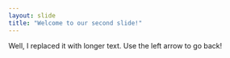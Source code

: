 ```yaml
---
layout: slide
title: "Welcome to our second slide!"
---
```

Well, I replaced it with longer text.
Use the left arrow to go back!